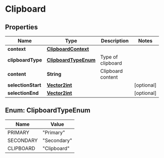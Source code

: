 

# Clipboard


## Properties

| Name | Type | Description | Notes |
|------------ | ------------- | ------------- | -------------|
|**context** | [**ClipboardContext**](ClipboardContext.md) |  |  |
|**clipboardType** | [**ClipboardTypeEnum**](#ClipboardTypeEnum) | Type of clipboard |  |
|**content** | **String** | Clipboard content |  |
|**selectionStart** | [**Vector2int**](Vector2int.md) |  |  [optional] |
|**selectionEnd** | [**Vector2int**](Vector2int.md) |  |  [optional] |



## Enum: ClipboardTypeEnum

| Name | Value |
|---- | -----|
| PRIMARY | &quot;Primary&quot; |
| SECONDARY | &quot;Secondary&quot; |
| CLIPBOARD | &quot;Clipboard&quot; |



